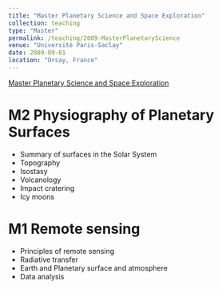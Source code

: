 ```yaml
---
title: "Master Planetary Science and Space Exploration"
collection: teaching
type: "Master"
permalink: /teaching/2009-MasterPlanetaryScience
venue: "Université Paris-Saclay"
date: 2009-09-01
location: "Orsay, France"
---
```


[Master Planetary Science and Space Exploration](https://www.master-planeto.universite-paris-saclay.fr/?page_id=153&lang=en)


M2 Physiography of Planetary Surfaces
======
- Summary of surfaces in the Solar System
- Topography
- Isostasy
- Volcanology
- Impact cratering
- Icy moons


M1 Remote sensing
======
- Principles of remote sensing
- Radiative transfer
- Earth and Planetary surface and atmosphere
- Data analysis

